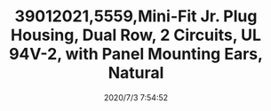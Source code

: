 ﻿---
layout: post 
title: 39012021,5559,Mini-Fit Jr. Plug Housing, Dual Row, 2 Circuits, UL 94V-2, with Panel Mounting Ears, Natural
tags: 5557
categories: wire-cable
overview: Mini-Fit Jr. Plug Housing, Dual Row, 2 Circuits, UL 94V-2, with Panel Mounting Ears, Natural
part_number: 39012021
thumb_img: static/202007/418-thumb-20200703155534.jpg
small_img: static/202007/418-20200703155534.jpg
date: 2020/7/3 7:54:52
---



